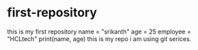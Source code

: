 # first-repository
this is my first repository
name = "srikanth"
age = 25
employee = "HCLtech"
print(name, age)
this is my repo i am using git serices.
